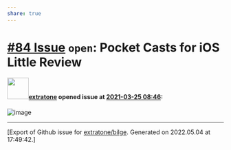 ```yaml
---
share: true
---
```

# [\#84 Issue](https://github.com/extratone/bilge/issues/84) `open`: Pocket Casts for iOS Little Review

#### <img src="https://avatars.githubusercontent.com/u/43663476?u=5047287ff0b8c3ce7f7e5858d204c9b3e57d8e44&v=4" width="50">[extratone](https://github.com/extratone) opened issue at [2021-03-25 08:46](https://github.com/extratone/bilge/issues/84):

![image](https://user-images.githubusercontent.com/43663476/112445002-a8787780-8d1c-11eb-95f1-a063beaa7c9f.png)




-------------------------------------------------------------------------------



[Export of Github issue for [extratone/bilge](https://github.com/extratone/bilge). Generated on 2022.05.04 at 17:49:42.]
